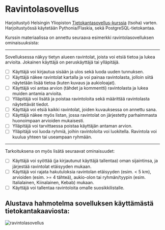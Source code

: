 # Ravintolasovellus
Harjoitustyö Helsingin Yliopiston [Tietokantasovellus-kurssia](https://hy-tsoha.github.io/materiaali/) (tsoha) varten. Harjoitustyössä käytetään Pythonia/Flaskia, sekä PostgreSQL-tietokantaa.

Kurssin materiaalissa on annettu seuraava esimerkki ravintolasovelluksen ominaisuuksista:

---
Sovelluksessa näkyy tietyn alueen ravintolat, joista voi etsiä tietoa ja lukea arvioita. Jokainen käyttäjä on peruskäyttäjä tai ylläpitäjä.
- [ ] Käyttäjä voi kirjautua sisään ja ulos sekä luoda uuden tunnuksen.
- [ ] Käyttäjä näkee ravintolat kartalla ja voi painaa ravintolasta, jolloin siitä näytetään lisää tietoa (kuten kuvaus ja aukioloajat).
- [ ] Käyttäjä voi antaa arvion (tähdet ja kommentti) ravintolasta ja lukea muiden antamia arvioita.
- [ ] Ylläpitäjä voi lisätä ja poistaa ravintoloita sekä määrittää ravintolasta näytettävät tiedot.
- [ ] Käyttäjä voi etsiä kaikki ravintolat, joiden kuvauksessa on annettu sana.
- [ ] Käyttäjä näkee myös listan, jossa ravintolat on järjestetty parhaimmasta huonoimpaan arvioiden mukaisesti.
- [ ] Ylläpitäjä voi tarvittaessa poistaa käyttäjän antaman arvion.
- [ ] Ylläpitäjä voi luoda ryhmiä, joihin ravintoloita voi luokitella. Ravintola voi kuulua yhteen tai useampaan ryhmään.
---
Tarkoituksena on myös lisätä seuraavat ominaisuudet:
- [ ] Käyttäjä voi syöttää (ja kirjautunut käyttäjä tallentaa) oman sijaintinsa, ja järjestää ravintolat etäisyyden mukaan.
- [ ] Käyttäjä voi rajata hakutuloksia ravintolan etäisyyden (esim. < 5 km), arvioiden (esim. >= 4 tähteä), aukio-olon tai ryhmän/tyypin (esim. Italialainen, Kiinalainen, Kebab) mukaan.
- [ ] Käyttäjä voi tallentaa ravintoloita omalle suosikkilistalle.

## Alustava hahmotelma sovelluksen käyttämästä tietokantakaaviosta:

![ravintolasovellus](https://user-images.githubusercontent.com/113307391/189547534-e5503721-30ba-4a0a-97d8-06c98aeeb955.png)

